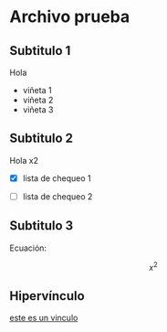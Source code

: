 # Archivo prueba

## Subtitulo 1

Hola
* viñeta 1
* viñeta 2
* viñeta 3

## Subtitulo 2

Hola x2

- [x] lista de chequeo 1

- [ ] lista de chequeo 2

## Subtitulo 3

Ecuación:

$$x^2$$

## Hipervínculo

[este es un vinculo](www.google.com)
